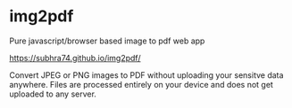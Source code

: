 # img2pdf
Pure javascript/browser based image to pdf web app

https://subhra74.github.io/img2pdf/

Convert JPEG or PNG images to PDF without uploading your sensitve data anywhere.
Files are processed entirely on your device and does not get uploaded to any server.
